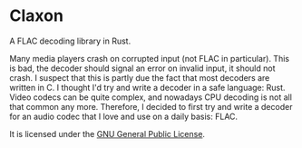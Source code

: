 Claxon
======

A FLAC decoding library in Rust.

Many media players crash on corrupted input (not FLAC in particular). This is
bad, the decoder should signal an error on invalid input, it should not crash.
I suspect that this is partly due the fact that most decoders are written in C.
I thought I'd try and write a decoder in a safe language: Rust. Video codecs
can be quite complex, and nowadays CPU decoding is not all that common any more.
Therefore, I decided to first try and write a decoder for an audio codec that I
love and use on a daily basis: FLAC.

It is licensed under the [GNU General Public License][gplv3].

[gplv3]: https://www.gnu.org/licenses/gpl.html
